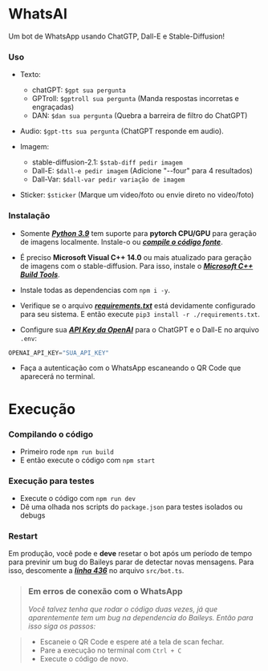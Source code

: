 ﻿# WhatsAI

Um bot de WhatsApp usando ChatGTP, Dall-E e Stable-Diffusion!

### Uso

- Texto: 
    - chatGPT: `$gpt sua pergunta`
    - GPTroll: `$gptroll sua pergunta` (Manda respostas incorretas e engraçadas)
    - DAN: `$dan sua pergunta` (Quebra a barreira de filtro do ChatGPT)

- Audio: `$gpt-tts sua pergunta` (ChatGPT responde em audio).

- Imagem: 
    - stable-diffusion-2.1: `$stab-diff pedir imagem`
    - Dall-E: `$dall-e pedir imagem` (Adicione "--four" para 4 resultados)
    - Dall-Var: `$dall-var pedir variação de imagem`

- Sticker: `$sticker` (Marque um video/foto ou envie direto no video/foto)

### Instalação

- Somente [***Python 3.9***](https://www.python.org/downloads/release/python-390/) tem suporte para **pytorch CPU/GPU** para geração de imagens localmente. Instale-o ou [***compile o código fonte***](https://github.com/python/cpython/tree/3.9).
- É preciso **Microsoft Visual C++ 14.0** ou mais atualizado para geração de imagens com o stable-diffusion. Para isso, instale o [***Microsoft C++ Build Tools***](https://visualstudio.microsoft.com/visual-cpp-build-tools/). 
- Instale todas as dependencias com `npm i -y`.
- Verifique se o arquivo [***requirements.txt***](https://github.com/wesuRage/WhatsAI/blob/main/requirements.txt) está devidamente configurado para seu sistema. E então execute `pip3 install -r ./requirements.txt`.


- Configure sua [***API Key da OpenAI***](https://beta.openai.com/account/api-keys) para o ChatGPT e o Dall-E no arquivo `.env`:

```s
OPENAI_API_KEY="SUA_API_KEY"
```

- Faça a autenticação com o WhatsApp escaneando o QR Code que aparecerá no terminal.

# Execução

### Compilando o código
- Primeiro rode `npm run build`
- E então execute o código com `npm start`

### Execução para testes
- Execute o código com `npm run dev`
- Dê uma olhada nos scripts do `package.json` para testes isolados ou debugs

### Restart

Em produção, você pode e **deve** resetar o bot após um período de tempo para previnir um bug do Baileys parar de detectar novas mensagens. Para isso, descomente a [***linha 436***](https://github.com/wesuRage/WhatsAI/blob/81a99b9ac12071d90ba93ff973e75aedc3593c22/src/bot.ts#L436) no arquivo `src/bot.ts`.

> ### Em erros de conexão com o WhatsApp
> *Você talvez tenha que rodar o código duas vezes, já que aparentemente tem um bug na dependencia do Baileys. Então para isso siga os passos:*

> - Escaneie o QR Code e espere até a tela de scan fechar.
> - Pare a execução no terminal com `Ctrl + C`
> - Execute o código de novo.

